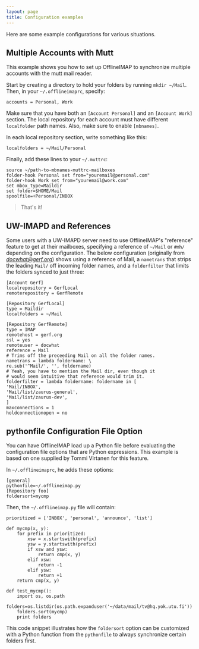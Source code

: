 ```yaml
---
layout: page
title: Configuration examples
---
```



Here are some example configurations for various situations.


## Multiple Accounts with Mutt

This example shows you how to set up OfflineIMAP to synchronize multiple
accounts with the mutt mail reader.

Start by creating a directory to hold your folders by running `mkdir ~/Mail`.
Then, in your `~/.offlineimaprc`, specify:

    accounts = Personal, Work


Make sure that you have both an `[Account Personal]` and an `[Account Work]`
section.  The local repository for each account must have different `localfolder`
path names.  Also, make sure to enable `[mbnames]`.

In each local repository section, write something like this:

    localfolders = ~/Mail/Personal


Finally, add these lines to your `~/.muttrc`:

    source ~/path-to-mbnames-muttrc-mailboxes
    folder-hook Personal set from="youremail@personal.com"
    folder-hook Work set from="youremail@work.com"
    set mbox_type=Maildir
    set folder=$HOME/Mail
    spoolfile=+Personal/INBOX


> That's it!


## UW-IMAPD and References

Some users with a UW-IMAPD server need to use OfflineIMAP's "reference" feature
to get at their mailboxes, specifying a reference of `~/Mail` or `#mh/`
depending on the configuration.  The below configuration (originally from
*docwhat@gerf.org*) shows using a reference of Mail, a `nametrans` that strips the
leading `Mail/` off incoming folder names, and a `folderfilter` that limits the
folders synced to just three:

    [Account Gerf]
    localrepository = GerfLocal
    remoterepository = GerfRemote

    [Repository GerfLocal]
    type = Maildir
    localfolders = ~/Mail

    [Repository GerfRemote]
    type = IMAP
    remotehost = gerf.org
    ssl = yes
    remoteuser = docwhat
    reference = Mail
    # Trims off the preceeding Mail on all the folder names.
    nametrans = lambda foldername: \
    re.sub('^Mail/', '', foldername)
    # Yeah, you have to mention the Mail dir, even though it
    # would seem intuitive that reference would trim it.
    folderfilter = lambda foldername: foldername in [
    'Mail/INBOX',
    'Mail/list/zaurus-general',
    'Mail/list/zaurus-dev',
    ]
    maxconnections = 1
    holdconnectionopen = no


## pythonfile Configuration File Option

You can have OfflineIMAP load up a Python file before evaluating the
configuration file options that are Python expressions.  This example is based
on one supplied by Tommi Virtanen for this feature.


In `~/.offlineimaprc`, he adds these options:

    [general]
    pythonfile=~/.offlineimap.py
    [Repository foo]
    foldersort=mycmp

Then, the `~/.offlineimap.py` file will contain:

    prioritized = ['INBOX', 'personal', 'announce', 'list']

    def mycmp(x, y):
        for prefix in prioritized:
            xsw = x.startswith(prefix)
            ysw = y.startswith(prefix)
            if xsw and ysw:
                return cmp(x, y)
            elif xsw:
                return -1
            elif ysw:
                return +1
        return cmp(x, y)

    def test_mycmp():
        import os, os.path
        folders=os.listdir(os.path.expanduser('~/data/mail/tv@hq.yok.utu.fi'))
        folders.sort(mycmp)
        print folders


This code snippet illustrates how the `foldersort` option can be customized with a
Python function from the `pythonfile` to always synchronize certain folders first.

<!--
vim: ts=2 expandtab :
-->
